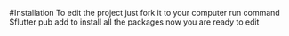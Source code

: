 #Installation
To edit the project just fork it to your computer run command $flutter pub add
to install all the packages 
now you are ready to edit
